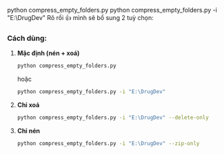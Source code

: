 python compress_empty_folders.py
python compress_empty_folders.py -i "E:\DrugDev"
Rõ rồi 👍 mình sẽ bổ sung 2 tuỳ chọn:

### Cách dùng:

1. **Mặc định (nén + xoá)**

   ```bash
   python compress_empty_folders.py
   ```

   hoặc

   ```bash
   python compress_empty_folders.py -i "E:\DrugDev"
   ```

2. **Chỉ xoá**

   ```bash
   python compress_empty_folders.py -i "E:\DrugDev" --delete-only
   ```

3. **Chỉ nén**

   ```bash
   python compress_empty_folders.py -i "E:\DrugDev" --zip-only
   ```


